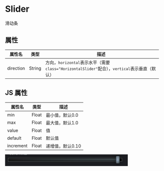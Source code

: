 # Slider

滑动条

## 属性

| 属性名        | 类型      | 描述  |
| ------------- |:--------:| ----- |
| direction     | String  | 方向，`horizontal`表示水平（需要`class="HorizontalSlider"`配合），`vertical`表示垂直（默认） |


## JS 属性

| 属性名        | 类型      | 描述  |
| ------------- |:--------:| ----- |
| min           | Float    | 最小值，默认0.0 |
| max           | Float    | 最大值，默认1.0 |
| value         | Float    | 值     |
| default       | Float    | 默认值 |
| increment     | Float    | 递增值，默认0.10 |

![](./imgs/Slider.jpg)

